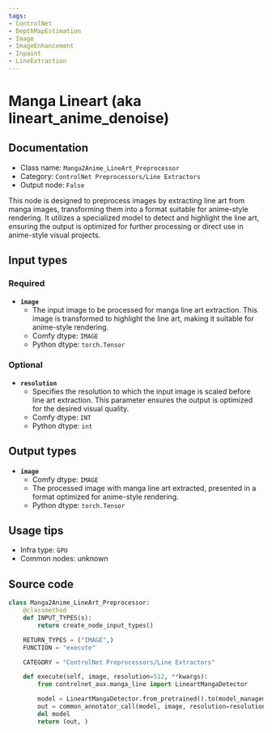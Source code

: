 ```yaml
---
tags:
- ControlNet
- DepthMapEstimation
- Image
- ImageEnhancement
- Inpaint
- LineExtraction
---
```


# Manga Lineart (aka lineart_anime_denoise)
## Documentation
- Class name: `Manga2Anime_LineArt_Preprocessor`
- Category: `ControlNet Preprocessors/Line Extractors`
- Output node: `False`

This node is designed to preprocess images by extracting line art from manga images, transforming them into a format suitable for anime-style rendering. It utilizes a specialized model to detect and highlight the line art, ensuring the output is optimized for further processing or direct use in anime-style visual projects.
## Input types
### Required
- **`image`**
    - The input image to be processed for manga line art extraction. This image is transformed to highlight the line art, making it suitable for anime-style rendering.
    - Comfy dtype: `IMAGE`
    - Python dtype: `torch.Tensor`
### Optional
- **`resolution`**
    - Specifies the resolution to which the input image is scaled before line art extraction. This parameter ensures the output is optimized for the desired visual quality.
    - Comfy dtype: `INT`
    - Python dtype: `int`
## Output types
- **`image`**
    - Comfy dtype: `IMAGE`
    - The processed image with manga line art extracted, presented in a format optimized for anime-style rendering.
    - Python dtype: `torch.Tensor`
## Usage tips
- Infra type: `GPU`
- Common nodes: unknown


## Source code
```python
class Manga2Anime_LineArt_Preprocessor:
    @classmethod
    def INPUT_TYPES(s):
        return create_node_input_types()

    RETURN_TYPES = ("IMAGE",)
    FUNCTION = "execute"

    CATEGORY = "ControlNet Preprocessors/Line Extractors"

    def execute(self, image, resolution=512, **kwargs):
        from controlnet_aux.manga_line import LineartMangaDetector

        model = LineartMangaDetector.from_pretrained().to(model_management.get_torch_device())
        out = common_annotator_call(model, image, resolution=resolution)
        del model
        return (out, )

```
